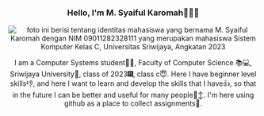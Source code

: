 <div align="Center">

### Hello, I'm M. Syaiful Karomah👋👨‍💻

![foto ini berisi tentang identitas mahasiswa yang bernama M. Syaiful Karomah dengan NIM 09011282328111 yang merupakan mahasiswa Sistem Komputer Kelas C, Universitas Sriwijaya, Angkatan 2023](https://github.com/SyaifulKaromah/foto-repo/blob/b6e338c1530738d6f30ec9be68f2175cea7bdb60/banner.png)

I am a Computer Systems student👨‍💻, Faculty of Computer Science 📚💻, Sriwijaya University🌼, class of 2023🎆, class c😇. Here I have beginner level skills👎, and here I want to learn and develop the skills that I have👍, so that in the future I can be better and useful for many people🙂‍↕️. I'm here using github as a place to collect assignments📝. 

</div>
